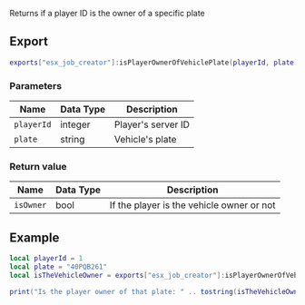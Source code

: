 Returns if a player ID is the owner of a specific plate

## Export
``` lua
exports["esx_job_creator"]:isPlayerOwnerOfVehiclePlate(playerId, plate)
```

### Parameters

| Name              | Data Type | Description                 |
| -                 | -         | -                 |
| `playerId`         | integer    | Player's server ID  |
| `plate`         | string    | Vehicle's plate  |

### Return value
| Name              | Data Type | Description                                       |
| -                 | -         | -                                                 |
| `isOwner`  | bool   | If the player is the vehicle owner or not |

## Example
``` lua
local playerId = 1
local plate = "40PQB261"
local isTheVehicleOwner = exports["esx_job_creator"]:isPlayerOwnerOfVehiclePlate(playerId, plate)

print("Is the player owner of that plate: " .. tostring(isTheVehicleOwner))
```